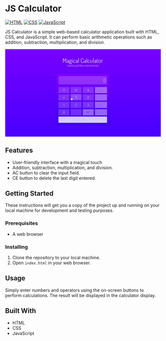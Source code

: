 # JS Calculator

[![HTML](https://img.shields.io/badge/HTML-5-orange?style=flat-square&logo=html5&logoColor=white)](https://developer.mozilla.org/en-US/docs/Web/Guide/HTML/HTML5)
[![CSS](https://img.shields.io/badge/CSS-3-blue?style=flat-square&logo=css3&logoColor=white)](https://developer.mozilla.org/en-US/docs/Web/CSS)
[![JavaScript](https://img.shields.io/badge/JavaScript-ES6-yellow?style=flat-square&logo=javascript&logoColor=white)](https://developer.mozilla.org/en-US/docs/Web/JavaScript)

JS Calculator is a simple web-based calculator application built with HTML, CSS, and JavaScript. It can perform basic arithmetic operations such as addition, subtraction, multiplication, and division.

<p align="center">
<img src="calculator.gif">
</p>

## Features
- User-friendly interface with a magical touch
- Addition, subtraction, multiplication, and division.
- AC button to clear the input field.
- CE button to delete the last digit entered.

## Getting Started

These instructions will get you a copy of the project up and running on your local machine for development and testing purposes.

### Prerequisites

- A web browser

### Installing

1. Clone the repository to your local machine.
2. Open `index.html` in your web browser.

## Usage
Simply enter numbers and operators using the on-screen buttons to perform calculations. The result will be displayed in the calculator display.

## Built With

- HTML
- CSS
- JavaScript
